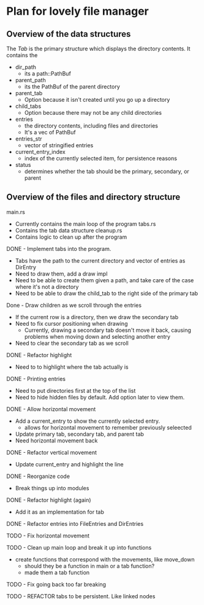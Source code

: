 # Plan for lovely file manager

## Overview of the data structures

The *Tab* is the primary structure which displays the directory contents. It contains the
  * dir_path
    - its a path::PathBuf
  * parent_path
    - its the PathBuf of the parent directory
  * parent_tab
    - Option because it isn't created until you go up a directory
  * child_tabs
    - Option because there may not be any child directories
  * entries
    - the directory contents, including files and directories
    - It's a vec of PathBuf
  * entries_str
    - vector of stringified entries
  * current_entry_index
    - index of the currently selected item, for persistence reasons
  * status
    - determines whether the tab should be the primary, secondary, or parent

## Overview of the files and directory structure
main.rs
  * Currently contains the main loop of the program
tabs.rs
  * Contains the tab data structure
cleanup.rs
  * Contains logic to clean up after the program

DONE - Implement tabs into the program.
  * Tabs have the path to the current directory and vector of entries as DirEntry
  * Need to draw them, add a draw impl
  * Need to be able to create them given a path, and take care of the case where it's not a directory
  * Need to be able to draw the child_tab to the right side of the primary tab

Done - Draw children as we scroll through the entries
  * If the current row is a directory, then we draw the secondary tab
  * Need to fix cursor positioning when drawing
    - Currently, drawing a secondary tab doesn't move it back, causing problems when moving down and selecting another entry
  * Need to clear the secondary tab as we scroll

DONE - Refactor highlight
  * Need to to highlight where the tab actually is

DONE - Printing entries
  * Need to put directories first at the top of the list
  * Need to hide hidden files by default. Add option later to view them. 

DONE - Allow horizontal movement
  * Add a current_entry to show the currently selected entry.
    - allows for horizontal movement to remember previously seleected
  * Update primary tab, secondary tab, and parent tab
  * Need horizontal movement back

DONE - Refactor vertical movement
  * Update current_entry and highlight the line

DONE - Reorganize code
  * Break things up into modules

DONE - Refactor highlight (again)
  * Add it as an implementation for tab

DONE - Refactor entries into FileEntries and DirEntries

TODO - Fix horizontal movement

TODO - Clean up main loop and break it up into functions
  * create functions that correspond with the movements, like move_down
    - should they be a function in main or a tab function?
    - made them a tab function

TODO - Fix going back too far breaking

TODO - REFACTOR tabs to be persistent. Like linked nodes
